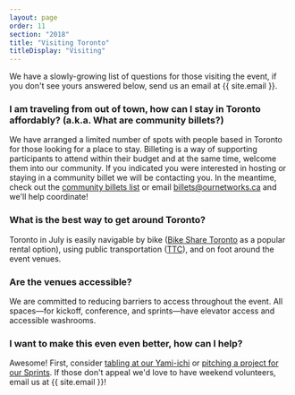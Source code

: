 ```yaml
---
layout: page
order: 11
section: "2018"
title: "Visiting Toronto"
titleDisplay: "Visiting"
---
```


We have a slowly-growing list of questions for those visiting the event, if you don't see yours answered below, send us an email at {{ site.email }}.

### I am traveling from out of town, how can I stay in Toronto affordably? (a.k.a. What are community billets?)

We have arranged a limited number of spots with people based in Toronto for those looking for a place to stay.  Billeting is a way of supporting participants to attend within their budget and at the same time, welcome them into our community. If you indicated you were interested in hosting or staying in a community billet we will be contacting you. In the meantime, check out the [community billets list](https://ethercalc.org/4ub40nmpo1pp) or email [billets@ournetworks.ca](mailto:billets@ournetworks.ca) and we'll help coordinate!

### What is the best way to get around Toronto?

Toronto in July is easily navigable by bike ([Bike Share Toronto](https://bikesharetoronto.com/) as a popular rental option), using public transportation ([TTC](http://www.ttc.ca/)), and on foot around the event venues.

### Are the venues accessible?

We are committed to reducing barriers to access throughout the event. All spaces—for kickoff, conference, and sprints—have elevator access and accessible washrooms.

### I want to make this even even better, how can I help?

Awesome! First, consider [tabling at our Yami-ichi](/yami-ichi/) or [pitching a project for our Sprints](/2018/sprints/). If those don't appeal we'd love to have weekend volunteers, email us at {{ site.email }}!
